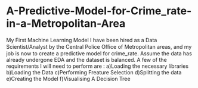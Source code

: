 # A-Predictive-Model-for-Crime_rate-in-a-Metropolitan-Area
My First Machine Learning Model
I have been hired as a Data Scientist/Analyst by the Central Police Oﬃce of Metropolitan areas, and my job is now to create a predictive model for crime_rate. 
Assume the data has already undergone EDA and the dataset is balanced.
A few of the requirements I will need to perform are : 
a)Loading the necessary libraries
b)Loading the Data
c)Performing Freature Selection
d)Splitting the data
e)Creating the Model
f)Visualising A Decision Tree
